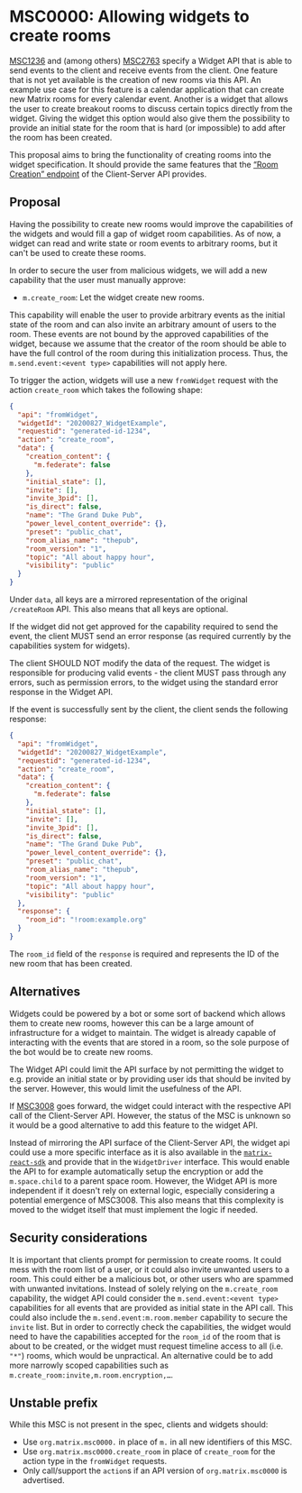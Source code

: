 # MSC0000: Allowing widgets to create rooms

[MSC1236](https://github.com/matrix-org/matrix-doc/issues/1236) and (among others)
[MSC2763](https://github.com/matrix-org/matrix-spec-proposals/pull/2762) specify a Widget API that
is able to send events to the client and receive events from the client. One feature that is not yet
available is the creation of new rooms via this API. An example use case for this feature is a
calendar application that can create new Matrix rooms for every calendar event. Another is a widget
that allows the user to create breakout rooms to discuss certain topics directly from the widget.
Giving the widget this option would also give them the possibility to provide an initial state for
the room that is hard (or impossible) to add after the room has been created.

This proposal aims to bring the functionality of creating rooms into the widget specification. It
should provide the same features that the
[“Room Creation” endpoint](https://spec.matrix.org/v1.2/client-server-api/#creation) of the
Client-Server API provides.

## Proposal

Having the possibility to create new rooms would improve the capabilities of the widgets and would
fill a gap of widget room capabilities. As of now, a widget can read and write state or room events
to arbitrary rooms, but it can't be used to create these rooms.

In order to secure the user from malicious widgets, we will add a new capability that the user must
manually approve:

- `m.create_room`: Let the widget create new rooms.

This capability will enable the user to provide arbitrary events as the initial state of the room and
can also invite an arbitrary amount of users to the room. These events are not bound by the approved
capabilities of the widget, because we assume that the creator of the room should be able to have the
full control of the room during this initialization process. Thus, the `m.send.event:<event type>`
capabilities will not apply here.

To trigger the action, widgets will use a new `fromWidget` request with the action `create_room` which
takes the following shape:

```json
{
  "api": "fromWidget",
  "widgetId": "20200827_WidgetExample",
  "requestid": "generated-id-1234",
  "action": "create_room",
  "data": {
    "creation_content": {
      "m.federate": false
    },
    "initial_state": [],
    "invite": [],
    "invite_3pid": [],
    "is_direct": false,
    "name": "The Grand Duke Pub",
    "power_level_content_override": {},
    "preset": "public_chat",
    "room_alias_name": "thepub",
    "room_version": "1",
    "topic": "All about happy hour",
    "visibility": "public"
  }
}
```

Under `data`, all keys are a mirrored representation of the original `/createRoom` API. This also
means that all keys are optional.

If the widget did not get approved for the capability required to send the event, the client MUST
send an error response (as required currently by the capabilities system for widgets).

The client SHOULD NOT modify the data of the request. The widget is responsible for producing valid
events - the client MUST pass through any errors, such as permission errors, to the widget using the
standard error response in the Widget API.

If the event is successfully sent by the client, the client sends the following response:

```json
{
  "api": "fromWidget",
  "widgetId": "20200827_WidgetExample",
  "requestid": "generated-id-1234",
  "action": "create_room",
  "data": {
    "creation_content": {
      "m.federate": false
    },
    "initial_state": [],
    "invite": [],
    "invite_3pid": [],
    "is_direct": false,
    "name": "The Grand Duke Pub",
    "power_level_content_override": {},
    "preset": "public_chat",
    "room_alias_name": "thepub",
    "room_version": "1",
    "topic": "All about happy hour",
    "visibility": "public"
  },
  "response": {
    "room_id": "!room:example.org"
  }
}
```

The `room_id` field of the `response` is required and represents the ID of the new room that has been
created.

## Alternatives

Widgets could be powered by a bot or some sort of backend which allows them to create new rooms,
however this can be a large amount of infrastructure for a widget to maintain. The widget is already
capable of interacting with the events that are stored in a room, so the sole purpose of the bot
would be to create new rooms.

The Widget API could limit the API surface by not permitting the widget to e.g. provide an initial
state or by providing user ids that should be invited by the server. However, this would limit the
usefulness of the API.

If [MSC3008](https://github.com/matrix-org/matrix-spec-proposals/pull/3008) goes forward, the widget
could interact with the respective API call of the Client-Server API. However, the status of the MSC
is unknown so it would be a good alternative to add this feature to the widget API.

Instead of mirroring the API surface of the Client-Server API, the widget api could use a more
specific interface as it is also available in the
[`matrix-react-sdk`](https://github.com/matrix-org/matrix-react-sdk/blob/c67b41fbde06e302e0ca296d99fbcea9f95b4a78/src/createRoom.ts#L52-L67)
and provide that in the `WidgetDriver` interface. This would enable the API to for example automatically
setup the encryption or add the `m.space.child` to a parent space room. However, the Widget API is
more independent if it doesn't rely on external logic, especially considering a potential emergence
of MSC3008. This also means that this complexity is moved to the widget itself that must implement
the logic if needed.

## Security considerations

It is important that clients prompt for permission to create rooms. It could mess with the room list
of a user, or it could also invite unwanted users to a room. This could either be a malicious bot,
or other users who are spammed with unwanted invitations. Instead of solely relying on the
`m.create_room` capability, the widget API could consider the `m.send.event:<event type>` capabilities
for all events that are provided as initial state in the API call. This could also include the
`m.send.event:m.room.member` capability to secure the `invite` list. But in order to correctly check
the capabilities, the widget would need to have the capabilities accepted for the `room_id` of the
room that is about to be created, or the widget must request timeline access to all (i.e. `"*"`)
rooms, which would be unpractical. An alternative could be to add more narrowly scoped capabilities
such as `m.create_room:invite,m.room.encryption,…`.

## Unstable prefix

While this MSC is not present in the spec, clients and widgets should:

- Use `org.matrix.msc0000.` in place of `m.` in all new identifiers of this MSC.
- Use `org.matrix.msc0000.create_room` in place of `create_room` for the action type in the
  `fromWidget` requests.
- Only call/support the `action`s if an API version of `org.matrix.msc0000` is advertised.
